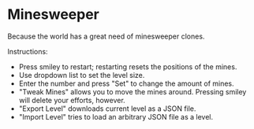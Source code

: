 # Minesweeper

Because the world has a great need of minesweeper clones.

Instructions:

 * Press smiley to restart; restarting resets the positions of the mines. 
 * Use dropdown list to set the level size.
 * Enter the number and press "Set" to change the amount of mines.
 * "Tweak Mines" allows you to move the mines around. Pressing smiley will delete your efforts, however.
 * "Export Level" downloads current level as a JSON file.
 * "Import Level" tries to load an arbitrary JSON file as a level.